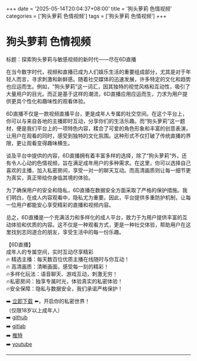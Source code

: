+++
date = '2025-05-14T20:04:37+08:00'
title = '狗头萝莉 色情视频'
categories = ['狗头萝莉 色情视频']
tags = ['狗头萝莉 色情视频']
+++

# 狗头萝莉 色情视频

标题：探索狗头萝莉与敏感视频的新时代——尽在6D直播

在当今数字时代，视频和直播已成为人们娱乐生活的重要组成部分，尤其是对于年轻人而言，寻求刺激和新鲜感。随着社交媒体的迅速发展，许多特定的文化和趋势也应运而生。例如，“狗头萝莉”这一词汇，因其独特的视觉风格和互动性，吸引了大量用户的目光。而正是基于这样的潮流，6D直播应用应运而生，力求为用户提供更具个性化和趣味性的观看体验。

6D直播不仅是一款视频直播平台，更是成年人专属的社交空间。在这个平台上，你可以与来自各地的主播即时互动，分享你们的生活乐趣。而“狗头萝莉”这一题材，便是我们平台上的一项特色内容，糅合了可爱的角色形象和丰富的创意表演，让用户在观看的同时，感受到独特的文化氛围。这种形式不仅打破了传统直播的界限，更让观看变得趣味横生。

谈及平台中提供的内容，6D直播拥有着丰富多样的选择，除了“狗头萝莉”外，还有令人心动的色情视频，旨在满足成年用户的多种需求。在这里，你可以选择自己喜欢的主播，加入私密房间，享受一对一的聊天互动。而高清画质则让每一细节更为真实，真正带给你身临其境的体验。

为了确保用户的安全和隐私，6D直播在数据安全方面采取了严格的保护措施。我们明白，在成人内容观看中，隐私尤为重要。因此，平台提供多重防护机制，让每一位用户都能安心享受精彩的直播和视频内容。

总之，6D直播是一个充满活力和多样化的成人平台，致力于为用户提供丰富的互动体验和优质的内容。这不仅是一种观看方式，更是一种社交体验，帮助用户在这里找到志同道合的朋友，享受生活中的每一份乐趣。

【6D直播】  
成年人的专属空间，实时互动尽享精彩  
🔥 精选主播：每天数百位优质主播在线随时与你互动！  
🔥 高清画质：清晰画面，感受每一刻的精彩！  
🔥多样化玩法：语音聊天、游戏互动，刺激无穷！  
🔥私密房间：独享专属时光，体验真实的私密体验！  
🔥安全保障：隐私与数据安全，我们承诺严格保护！  

➡️ [立即下载](https://down123.s3.ap-east-1.amazonaws.com/index.html?channelCode=blog) ⬅️，开启你的私密世界！  
（仅限18岁以上成年人）  
➡️ [github](https://aldult-live.github.io/)  
➡️ [gitlab](https://seo-09598d.gitlab.io/)  
➡️ [推特](https://x.com/wegame33)  
➡️ [youtube](https://www.youtube.com/@6Dlive)  

---
